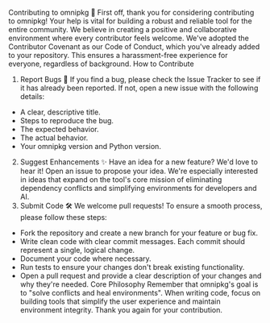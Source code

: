 Contributing to omnipkg 🤝
First off, thank you for considering contributing to omnipkg! Your help is vital for building a robust and reliable tool for the entire community. We believe in creating a positive and collaborative environment where every contributor feels welcome.
We've adopted the Contributor Covenant as our Code of Conduct, which you've already added to your repository. This ensures a harassment-free experience for everyone, regardless of background.
How to Contribute
1. Report Bugs 🐛
If you find a bug, please check the Issue Tracker to see if it has already been reported. If not, open a new issue with the following details:
 * A clear, descriptive title.
 * Steps to reproduce the bug.
 * The expected behavior.
 * The actual behavior.
 * Your omnipkg version and Python version.
2. Suggest Enhancements ✨
Have an idea for a new feature? We'd love to hear it! Open an issue to propose your idea. We're especially interested in ideas that expand on the tool's core mission of eliminating dependency conflicts and simplifying environments for developers and AI.
3. Submit Code 🛠️
We welcome pull requests! To ensure a smooth process, please follow these steps:
 * Fork the repository and create a new branch for your feature or bug fix.
 * Write clean code with clear commit messages. Each commit should represent a single, logical change.
 * Document your code where necessary.
 * Run tests to ensure your changes don't break existing functionality.
 * Open a pull request and provide a clear description of your changes and why they're needed.
Core Philosophy
Remember that omnipkg's goal is to "solve conflicts and heal environments". When writing code, focus on building tools that simplify the user experience and maintain environment integrity.
Thank you again for your contribution.
